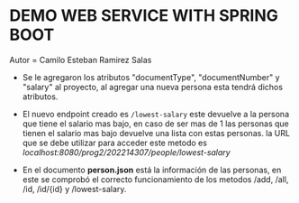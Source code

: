 # DEMO WEB SERVICE WITH SPRING BOOT
Autor = Camilo Esteban Ramirez Salas

- Se le agregaron los atributos "documentType", "documentNumber" y "salary" al proyecto, al agregar una nueva persona esta tendrá dichos atributos.
  
- El nuevo endpoint creado es `/lowest-salary` este devuelve a la persona que tiene el salario mas bajo, en caso de ser mas de 1 las personas que tienen el salario mas bajo devuelve una lista con estas personas. la URL que se debe utilizar para acceder este metodo es _localhost:8080/prog2/202214307/people/lowest-salary_

- En el documento __person.json__ está la información de las personas, en este se comprobó el correcto funcionamiento de los metodos /add, /all, /id, /id/{id} y /lowest-salary.

